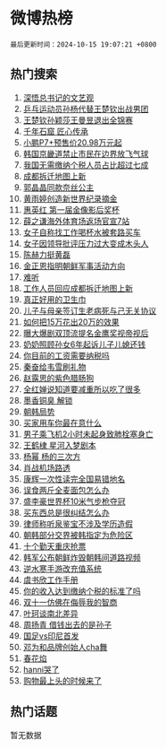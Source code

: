 # 微博热榜

`最后更新时间：2024-10-15 19:07:21 +0800`

## 热门搜索

1. [深悟总书记的文艺观](https://m.weibo.cn/search?containerid=100103type%3D1%26t%3D10%26q%3D%23%E6%B7%B1%E6%82%9F%E6%80%BB%E4%B9%A6%E8%AE%B0%E7%9A%84%E6%96%87%E8%89%BA%E8%A7%82%23&stream_entry_id=51&isnewpage=1&extparam=seat%3D1%26q%3D%2523%25E6%25B7%25B1%25E6%2582%259F%25E6%2580%25BB%25E4%25B9%25A6%25E8%25AE%25B0%25E7%259A%2584%25E6%2596%2587%25E8%2589%25BA%25E8%25A7%2582%2523%26dgr%3D0%26cate%3D10103%26c_type%3D51%26filter_type%3Drealtimehot%26stream_entry_id%3D51%26pos%3D0%26display_time%3D1728990439%26pre_seqid%3D17289904399340382216183)
1. [乒乓运动员孙杨代替王楚钦出战男团](https://m.weibo.cn/search?containerid=100103type%3D1%26t%3D10%26q%3D%23%E4%B9%92%E4%B9%93%E8%BF%90%E5%8A%A8%E5%91%98%E5%AD%99%E6%9D%A8%E4%BB%A3%E6%9B%BF%E7%8E%8B%E6%A5%9A%E9%92%A6%E5%87%BA%E6%88%98%E7%94%B7%E5%9B%A2%23&stream_entry_id=31&isnewpage=1&extparam=seat%3D1%26lcate%3D5001%26filter_type%3Drealtimehot%26pos%3D0%26q%3D%2523%25E4%25B9%2592%25E4%25B9%2593%25E8%25BF%2590%25E5%258A%25A8%25E5%2591%2598%25E5%25AD%2599%25E6%259D%25A8%25E4%25BB%25A3%25E6%259B%25BF%25E7%258E%258B%25E6%25A5%259A%25E9%2592%25A6%25E5%2587%25BA%25E6%2588%2598%25E7%2594%25B7%25E5%259B%25A2%2523%26dgr%3D0%26cate%3D5001%26realpos%3D1%26band_rank%3D1%26c_type%3D31%26stream_entry_id%3D31%26flag%3D0%26display_time%3D1728990439%26pre_seqid%3D17289904399340382216183)
1. [王楚钦孙颖莎王曼昱退出全锦赛](https://m.weibo.cn/search?containerid=100103type%3D1%26t%3D10%26q%3D%23%E7%8E%8B%E6%A5%9A%E9%92%A6%E5%AD%99%E9%A2%96%E8%8E%8E%E7%8E%8B%E6%9B%BC%E6%98%B1%E9%80%80%E5%87%BA%E5%85%A8%E9%94%A6%E8%B5%9B%23&stream_entry_id=31&isnewpage=1&extparam=seat%3D1%26lcate%3D5001%26filter_type%3Drealtimehot%26pos%3D1%26q%3D%2523%25E7%258E%258B%25E6%25A5%259A%25E9%2592%25A6%25E5%25AD%2599%25E9%25A2%2596%25E8%258E%258E%25E7%258E%258B%25E6%259B%25BC%25E6%2598%25B1%25E9%2580%2580%25E5%2587%25BA%25E5%2585%25A8%25E9%2594%25A6%25E8%25B5%259B%2523%26dgr%3D0%26cate%3D5001%26realpos%3D2%26band_rank%3D2%26c_type%3D31%26stream_entry_id%3D31%26flag%3D0%26display_time%3D1728990439%26pre_seqid%3D17289904399340382216183)
1. [千年石窟 匠心传承](https://m.weibo.cn/search?containerid=100103type%3D1%26t%3D10%26q%3D%23%E5%8D%83%E5%B9%B4%E7%9F%B3%E7%AA%9F+%E5%8C%A0%E5%BF%83%E4%BC%A0%E6%89%BF%23&stream_entry_id=31&isnewpage=1&extparam=seat%3D1%26lcate%3D5001%26filter_type%3Drealtimehot%26pos%3D2%26q%3D%2523%25E5%258D%2583%25E5%25B9%25B4%25E7%259F%25B3%25E7%25AA%259F%2520%25E5%258C%25A0%25E5%25BF%2583%25E4%25BC%25A0%25E6%2589%25BF%2523%26dgr%3D0%26cate%3D5001%26realpos%3D3%26band_rank%3D3%26c_type%3D31%26stream_entry_id%3D31%26flag%3D0%26display_time%3D1728990439%26pre_seqid%3D17289904399340382216183)
1. [小鹏P7+预售价20.98万元起](https://m.weibo.cn/search?containerid=100103type%3D1%26t%3D10%26q%3D%23%E5%B0%8F%E9%B9%8FP7%2B%E9%A2%84%E5%94%AE%E4%BB%B720.98%E4%B8%87%E5%85%83%E8%B5%B7%23&stream_entry_id=31&isnewpage=1&extparam=seat%3D1%26topic_ad%3D1%26lcate%3D5001%26filter_type%3Drealtimehot%26c_type%3D31%26q%3D%2523%25E5%25B0%258F%25E9%25B9%258FP7%252B%25E9%25A2%2584%25E5%2594%25AE%25E4%25BB%25B720.98%25E4%25B8%2587%25E5%2585%2583%25E8%25B5%25B7%2523%26dgr%3D0%26cate%3D5001%26adid%3D259110%26is_ad_pos%3D1%26pos%3D3%26stream_entry_id%3D31%26band_rank%3D4%26display_time%3D1728990439%26pre_seqid%3D17289904399340382216183)
1. [韩国京畿道禁止市民在边界放飞气球](https://m.weibo.cn/search?containerid=100103type%3D1%26t%3D10%26q%3D%23%E9%9F%A9%E5%9B%BD%E4%BA%AC%E7%95%BF%E9%81%93%E7%A6%81%E6%AD%A2%E5%B8%82%E6%B0%91%E5%9C%A8%E8%BE%B9%E7%95%8C%E6%94%BE%E9%A3%9E%E6%B0%94%E7%90%83%23&stream_entry_id=31&isnewpage=1&extparam=seat%3D1%26lcate%3D5001%26filter_type%3Drealtimehot%26pos%3D4%26q%3D%2523%25E9%259F%25A9%25E5%259B%25BD%25E4%25BA%25AC%25E7%2595%25BF%25E9%2581%2593%25E7%25A6%2581%25E6%25AD%25A2%25E5%25B8%2582%25E6%25B0%2591%25E5%259C%25A8%25E8%25BE%25B9%25E7%2595%258C%25E6%2594%25BE%25E9%25A3%259E%25E6%25B0%2594%25E7%2590%2583%2523%26dgr%3D0%26cate%3D5001%26realpos%3D4%26band_rank%3D4%26c_type%3D31%26stream_entry_id%3D31%26flag%3D1%26display_time%3D1728990439%26pre_seqid%3D17289904399340382216183)
1. [我国无需缴纳个税人员占比超过七成](https://m.weibo.cn/search?containerid=100103type%3D1%26t%3D10%26q%3D%23%E6%88%91%E5%9B%BD%E6%97%A0%E9%9C%80%E7%BC%B4%E7%BA%B3%E4%B8%AA%E7%A8%8E%E4%BA%BA%E5%91%98%E5%8D%A0%E6%AF%94%E8%B6%85%E8%BF%87%E4%B8%83%E6%88%90%23&stream_entry_id=31&isnewpage=1&extparam=seat%3D1%26lcate%3D5001%26filter_type%3Drealtimehot%26pos%3D5%26q%3D%2523%25E6%2588%2591%25E5%259B%25BD%25E6%2597%25A0%25E9%259C%2580%25E7%25BC%25B4%25E7%25BA%25B3%25E4%25B8%25AA%25E7%25A8%258E%25E4%25BA%25BA%25E5%2591%2598%25E5%258D%25A0%25E6%25AF%2594%25E8%25B6%2585%25E8%25BF%2587%25E4%25B8%2583%25E6%2588%2590%2523%26dgr%3D0%26cate%3D5001%26realpos%3D5%26band_rank%3D5%26c_type%3D31%26stream_entry_id%3D31%26flag%3D0%26display_time%3D1728990439%26pre_seqid%3D17289904399340382216183)
1. [成都拆迁地图上新](https://m.weibo.cn/search?containerid=100103type%3D1%26t%3D10%26q%3D%23%E6%88%90%E9%83%BD%E6%8B%86%E8%BF%81%E5%9C%B0%E5%9B%BE%E4%B8%8A%E6%96%B0%23&stream_entry_id=31&isnewpage=1&extparam=seat%3D1%26lcate%3D5001%26filter_type%3Drealtimehot%26pos%3D6%26q%3D%2523%25E6%2588%2590%25E9%2583%25BD%25E6%258B%2586%25E8%25BF%2581%25E5%259C%25B0%25E5%259B%25BE%25E4%25B8%258A%25E6%2596%25B0%2523%26dgr%3D0%26cate%3D5001%26realpos%3D6%26band_rank%3D6%26c_type%3D31%26stream_entry_id%3D31%26flag%3D0%26display_time%3D1728990439%26pre_seqid%3D17289904399340382216183)
1. [郭晶晶同款奈丝公主](https://m.weibo.cn/search?containerid=100103type%3D1%26t%3D10%26q%3D%23%E9%83%AD%E6%99%B6%E6%99%B6%E5%90%8C%E6%AC%BE%E5%A5%88%E4%B8%9D%E5%85%AC%E4%B8%BB%23&stream_entry_id=31&isnewpage=1&extparam=seat%3D1%26topic_ad%3D1%26lcate%3D5001%26filter_type%3Drealtimehot%26c_type%3D31%26q%3D%2523%25E9%2583%25AD%25E6%2599%25B6%25E6%2599%25B6%25E5%2590%258C%25E6%25AC%25BE%25E5%25A5%2588%25E4%25B8%259D%25E5%2585%25AC%25E4%25B8%25BB%2523%26dgr%3D0%26cate%3D5001%26adid%3D258981%26is_ad_pos%3D1%26pos%3D7%26stream_entry_id%3D31%26band_rank%3D7%26display_time%3D1728990439%26pre_seqid%3D17289904399340382216183)
1. [黄雨婷创造新世界纪录摘金](https://m.weibo.cn/search?containerid=100103type%3D1%26t%3D10%26q%3D%23%E9%BB%84%E9%9B%A8%E5%A9%B7%E5%88%9B%E9%80%A0%E6%96%B0%E4%B8%96%E7%95%8C%E7%BA%AA%E5%BD%95%E6%91%98%E9%87%91%23&stream_entry_id=31&isnewpage=1&extparam=seat%3D1%26lcate%3D5001%26filter_type%3Drealtimehot%26pos%3D8%26q%3D%2523%25E9%25BB%2584%25E9%259B%25A8%25E5%25A9%25B7%25E5%2588%259B%25E9%2580%25A0%25E6%2596%25B0%25E4%25B8%2596%25E7%2595%258C%25E7%25BA%25AA%25E5%25BD%2595%25E6%2591%2598%25E9%2587%2591%2523%26dgr%3D0%26cate%3D5001%26realpos%3D7%26band_rank%3D7%26c_type%3D31%26stream_entry_id%3D31%26flag%3D0%26display_time%3D1728990439%26pre_seqid%3D17289904399340382216183)
1. [惠英红 第一届金像影后奖杯](https://m.weibo.cn/search?containerid=100103type%3D1%26t%3D10%26q%3D%E6%83%A0%E8%8B%B1%E7%BA%A2+%E7%AC%AC%E4%B8%80%E5%B1%8A%E9%87%91%E5%83%8F%E5%BD%B1%E5%90%8E%E5%A5%96%E6%9D%AF&stream_entry_id=31&isnewpage=1&extparam=seat%3D1%26lcate%3D5001%26filter_type%3Drealtimehot%26pos%3D9%26q%3D%25E6%2583%25A0%25E8%258B%25B1%25E7%25BA%25A2%2520%25E7%25AC%25AC%25E4%25B8%2580%25E5%25B1%258A%25E9%2587%2591%25E5%2583%258F%25E5%25BD%25B1%25E5%2590%258E%25E5%25A5%2596%25E6%259D%25AF%26dgr%3D0%26cate%3D5001%26realpos%3D8%26band_rank%3D8%26c_type%3D31%26stream_entry_id%3D31%26flag%3D1%26display_time%3D1728990439%26pre_seqid%3D17289904399340382216183)
1. [薛之谦海外体育场返场官宣7站](https://m.weibo.cn/search?containerid=100103type%3D1%26t%3D10%26q%3D%23%E8%96%9B%E4%B9%8B%E8%B0%A6%E6%B5%B7%E5%A4%96%E4%BD%93%E8%82%B2%E5%9C%BA%E8%BF%94%E5%9C%BA%E5%AE%98%E5%AE%A37%E7%AB%99%23&stream_entry_id=31&isnewpage=1&extparam=seat%3D1%26lcate%3D5001%26filter_type%3Drealtimehot%26pos%3D10%26q%3D%2523%25E8%2596%259B%25E4%25B9%258B%25E8%25B0%25A6%25E6%25B5%25B7%25E5%25A4%2596%25E4%25BD%2593%25E8%2582%25B2%25E5%259C%25BA%25E8%25BF%2594%25E5%259C%25BA%25E5%25AE%2598%25E5%25AE%25A37%25E7%25AB%2599%2523%26dgr%3D0%26cate%3D5001%26realpos%3D9%26band_rank%3D9%26c_type%3D31%26stream_entry_id%3D31%26flag%3D0%26display_time%3D1728990439%26pre_seqid%3D17289904399340382216183)
1. [女子自称找工作喝杯水被套路买车](https://m.weibo.cn/search?containerid=100103type%3D1%26t%3D10%26q%3D%23%E5%A5%B3%E5%AD%90%E8%87%AA%E7%A7%B0%E6%89%BE%E5%B7%A5%E4%BD%9C%E5%96%9D%E6%9D%AF%E6%B0%B4%E8%A2%AB%E5%A5%97%E8%B7%AF%E4%B9%B0%E8%BD%A6%23&stream_entry_id=31&isnewpage=1&extparam=seat%3D1%26lcate%3D5001%26filter_type%3Drealtimehot%26pos%3D11%26q%3D%2523%25E5%25A5%25B3%25E5%25AD%2590%25E8%2587%25AA%25E7%25A7%25B0%25E6%2589%25BE%25E5%25B7%25A5%25E4%25BD%259C%25E5%2596%259D%25E6%259D%25AF%25E6%25B0%25B4%25E8%25A2%25AB%25E5%25A5%2597%25E8%25B7%25AF%25E4%25B9%25B0%25E8%25BD%25A6%2523%26dgr%3D0%26cate%3D5001%26realpos%3D10%26band_rank%3D10%26c_type%3D31%26stream_entry_id%3D31%26flag%3D1%26display_time%3D1728990439%26pre_seqid%3D17289904399340382216183)
1. [女子因领导批评压力过大变成木头人](https://m.weibo.cn/search?containerid=100103type%3D1%26t%3D10%26q%3D%23%E5%A5%B3%E5%AD%90%E5%9B%A0%E9%A2%86%E5%AF%BC%E6%89%B9%E8%AF%84%E5%8E%8B%E5%8A%9B%E8%BF%87%E5%A4%A7%E5%8F%98%E6%88%90%E6%9C%A8%E5%A4%B4%E4%BA%BA%23&stream_entry_id=31&isnewpage=1&extparam=seat%3D1%26lcate%3D5001%26filter_type%3Drealtimehot%26pos%3D12%26q%3D%2523%25E5%25A5%25B3%25E5%25AD%2590%25E5%259B%25A0%25E9%25A2%2586%25E5%25AF%25BC%25E6%2589%25B9%25E8%25AF%2584%25E5%258E%258B%25E5%258A%259B%25E8%25BF%2587%25E5%25A4%25A7%25E5%258F%2598%25E6%2588%2590%25E6%259C%25A8%25E5%25A4%25B4%25E4%25BA%25BA%2523%26dgr%3D0%26cate%3D5001%26realpos%3D11%26band_rank%3D11%26c_type%3D31%26stream_entry_id%3D31%26flag%3D1%26display_time%3D1728990439%26pre_seqid%3D17289904399340382216183)
1. [陈赫力挺黄磊](https://m.weibo.cn/search?containerid=100103type%3D1%26t%3D10%26q%3D%23%E9%99%88%E8%B5%AB%E5%8A%9B%E6%8C%BA%E9%BB%84%E7%A3%8A%23&stream_entry_id=31&isnewpage=1&extparam=seat%3D1%26lcate%3D5001%26filter_type%3Drealtimehot%26pos%3D13%26q%3D%2523%25E9%2599%2588%25E8%25B5%25AB%25E5%258A%259B%25E6%258C%25BA%25E9%25BB%2584%25E7%25A3%258A%2523%26dgr%3D0%26cate%3D5001%26realpos%3D12%26band_rank%3D12%26c_type%3D31%26stream_entry_id%3D31%26flag%3D2%26display_time%3D1728990439%26pre_seqid%3D17289904399340382216183)
1. [金正恩指明朝鲜军事活动方向](https://m.weibo.cn/search?containerid=100103type%3D1%26t%3D10%26q%3D%23%E9%87%91%E6%AD%A3%E6%81%A9%E6%8C%87%E6%98%8E%E6%9C%9D%E9%B2%9C%E5%86%9B%E4%BA%8B%E6%B4%BB%E5%8A%A8%E6%96%B9%E5%90%91%23&stream_entry_id=31&isnewpage=1&extparam=seat%3D1%26lcate%3D5001%26filter_type%3Drealtimehot%26pos%3D14%26q%3D%2523%25E9%2587%2591%25E6%25AD%25A3%25E6%2581%25A9%25E6%258C%2587%25E6%2598%258E%25E6%259C%259D%25E9%25B2%259C%25E5%2586%259B%25E4%25BA%258B%25E6%25B4%25BB%25E5%258A%25A8%25E6%2596%25B9%25E5%2590%2591%2523%26dgr%3D0%26cate%3D5001%26realpos%3D13%26band_rank%3D13%26c_type%3D31%26stream_entry_id%3D31%26flag%3D0%26display_time%3D1728990439%26pre_seqid%3D17289904399340382216183)
1. [难听](https://m.weibo.cn/search?containerid=100103type%3D1%26t%3D10%26q%3D%E9%9A%BE%E5%90%AC&stream_entry_id=31&isnewpage=1&extparam=seat%3D1%26lcate%3D5001%26filter_type%3Drealtimehot%26pos%3D15%26q%3D%25E9%259A%25BE%25E5%2590%25AC%26dgr%3D0%26cate%3D5001%26realpos%3D14%26band_rank%3D14%26c_type%3D31%26stream_entry_id%3D31%26flag%3D1%26display_time%3D1728990439%26pre_seqid%3D17289904399340382216183)
1. [工作人员回应成都拆迁地图上新](https://m.weibo.cn/search?containerid=100103type%3D1%26t%3D10%26q%3D%23%E5%B7%A5%E4%BD%9C%E4%BA%BA%E5%91%98%E5%9B%9E%E5%BA%94%E6%88%90%E9%83%BD%E6%8B%86%E8%BF%81%E5%9C%B0%E5%9B%BE%E4%B8%8A%E6%96%B0%23&stream_entry_id=31&isnewpage=1&extparam=seat%3D1%26lcate%3D5001%26filter_type%3Drealtimehot%26pos%3D16%26q%3D%2523%25E5%25B7%25A5%25E4%25BD%259C%25E4%25BA%25BA%25E5%2591%2598%25E5%259B%259E%25E5%25BA%2594%25E6%2588%2590%25E9%2583%25BD%25E6%258B%2586%25E8%25BF%2581%25E5%259C%25B0%25E5%259B%25BE%25E4%25B8%258A%25E6%2596%25B0%2523%26dgr%3D0%26cate%3D5001%26realpos%3D15%26band_rank%3D15%26c_type%3D31%26stream_entry_id%3D31%26flag%3D1%26display_time%3D1728990439%26pre_seqid%3D17289904399340382216183)
1. [真正好用的卫生巾](https://m.weibo.cn/search?containerid=100103type%3D1%26t%3D10%26q%3D%23%E7%9C%9F%E6%AD%A3%E5%A5%BD%E7%94%A8%E7%9A%84%E5%8D%AB%E7%94%9F%E5%B7%BE%23&stream_entry_id=31&isnewpage=1&extparam=seat%3D1%26lcate%3D5001%26filter_type%3Drealtimehot%26pos%3D17%26c_type%3D31%26q%3D%2523%25E7%259C%259F%25E6%25AD%25A3%25E5%25A5%25BD%25E7%2594%25A8%25E7%259A%2584%25E5%258D%25AB%25E7%2594%259F%25E5%25B7%25BE%2523%26dgr%3D0%26cate%3D5001%26adid%3D259027%26realpos%3D16%26band_rank%3D16%26stream_entry_id%3D31%26flag%3D0%26display_time%3D1728990439%26pre_seqid%3D17289904399340382216183)
1. [儿子与母亲签订生老病死与己无关协议](https://m.weibo.cn/search?containerid=100103type%3D1%26t%3D10%26q%3D%23%E5%84%BF%E5%AD%90%E4%B8%8E%E6%AF%8D%E4%BA%B2%E7%AD%BE%E8%AE%A2%E7%94%9F%E8%80%81%E7%97%85%E6%AD%BB%E4%B8%8E%E5%B7%B1%E6%97%A0%E5%85%B3%E5%8D%8F%E8%AE%AE%23&stream_entry_id=31&isnewpage=1&extparam=seat%3D1%26lcate%3D5001%26filter_type%3Drealtimehot%26pos%3D18%26q%3D%2523%25E5%2584%25BF%25E5%25AD%2590%25E4%25B8%258E%25E6%25AF%258D%25E4%25BA%25B2%25E7%25AD%25BE%25E8%25AE%25A2%25E7%2594%259F%25E8%2580%2581%25E7%2597%2585%25E6%25AD%25BB%25E4%25B8%258E%25E5%25B7%25B1%25E6%2597%25A0%25E5%2585%25B3%25E5%258D%258F%25E8%25AE%25AE%2523%26dgr%3D0%26cate%3D5001%26realpos%3D17%26band_rank%3D17%26c_type%3D31%26stream_entry_id%3D31%26flag%3D2%26display_time%3D1728990439%26pre_seqid%3D17289904399340382216183)
1. [如何把15万花出20万的效果](https://m.weibo.cn/search?containerid=100103type%3D1%26t%3D10%26q%3D%23%E5%A6%82%E4%BD%95%E6%8A%8A15%E4%B8%87%E8%8A%B1%E5%87%BA20%E4%B8%87%E7%9A%84%E6%95%88%E6%9E%9C%23&stream_entry_id=31&isnewpage=1&extparam=seat%3D1%26lcate%3D5001%26filter_type%3Drealtimehot%26pos%3D19%26c_type%3D31%26q%3D%2523%25E5%25A6%2582%25E4%25BD%2595%25E6%258A%258A15%25E4%25B8%2587%25E8%258A%25B1%25E5%2587%25BA20%25E4%25B8%2587%25E7%259A%2584%25E6%2595%2588%25E6%259E%259C%2523%26dgr%3D0%26cate%3D5001%26adid%3D259195%26realpos%3D18%26band_rank%3D18%26stream_entry_id%3D31%26flag%3D0%26display_time%3D1728990439%26pre_seqid%3D17289904399340382216183)
1. [曝大爆剧双顶流提名金鹰奖视帝视后](https://m.weibo.cn/search?containerid=100103type%3D1%26t%3D10%26q%3D%E6%9B%9D%E5%A4%A7%E7%88%86%E5%89%A7%E5%8F%8C%E9%A1%B6%E6%B5%81%E6%8F%90%E5%90%8D%E9%87%91%E9%B9%B0%E5%A5%96%E8%A7%86%E5%B8%9D%E8%A7%86%E5%90%8E&stream_entry_id=31&isnewpage=1&extparam=seat%3D1%26lcate%3D5001%26filter_type%3Drealtimehot%26pos%3D20%26q%3D%25E6%259B%259D%25E5%25A4%25A7%25E7%2588%2586%25E5%2589%25A7%25E5%258F%258C%25E9%25A1%25B6%25E6%25B5%2581%25E6%258F%2590%25E5%2590%258D%25E9%2587%2591%25E9%25B9%25B0%25E5%25A5%2596%25E8%25A7%2586%25E5%25B8%259D%25E8%25A7%2586%25E5%2590%258E%26dgr%3D0%26cate%3D5001%26realpos%3D19%26band_rank%3D19%26c_type%3D31%26stream_entry_id%3D31%26flag%3D1%26display_time%3D1728990439%26pre_seqid%3D17289904399340382216183)
1. [奶奶照顾孙女6年起诉儿子儿媳还钱](https://m.weibo.cn/search?containerid=100103type%3D1%26t%3D10%26q%3D%23%E5%A5%B6%E5%A5%B6%E7%85%A7%E9%A1%BE%E5%AD%99%E5%A5%B36%E5%B9%B4%E8%B5%B7%E8%AF%89%E5%84%BF%E5%AD%90%E5%84%BF%E5%AA%B3%E8%BF%98%E9%92%B1%23&stream_entry_id=31&isnewpage=1&extparam=seat%3D1%26lcate%3D5001%26filter_type%3Drealtimehot%26pos%3D21%26q%3D%2523%25E5%25A5%25B6%25E5%25A5%25B6%25E7%2585%25A7%25E9%25A1%25BE%25E5%25AD%2599%25E5%25A5%25B36%25E5%25B9%25B4%25E8%25B5%25B7%25E8%25AF%2589%25E5%2584%25BF%25E5%25AD%2590%25E5%2584%25BF%25E5%25AA%25B3%25E8%25BF%2598%25E9%2592%25B1%2523%26dgr%3D0%26cate%3D5001%26realpos%3D20%26band_rank%3D20%26c_type%3D31%26stream_entry_id%3D31%26flag%3D1%26display_time%3D1728990439%26pre_seqid%3D17289904399340382216183)
1. [你目前的工资需要纳税吗](https://m.weibo.cn/search?containerid=100103type%3D1%26t%3D10%26q%3D%23%E4%BD%A0%E7%9B%AE%E5%89%8D%E7%9A%84%E5%B7%A5%E8%B5%84%E9%9C%80%E8%A6%81%E7%BA%B3%E7%A8%8E%E5%90%97%23&stream_entry_id=31&isnewpage=1&extparam=seat%3D1%26lcate%3D5001%26filter_type%3Drealtimehot%26pos%3D22%26q%3D%2523%25E4%25BD%25A0%25E7%259B%25AE%25E5%2589%258D%25E7%259A%2584%25E5%25B7%25A5%25E8%25B5%2584%25E9%259C%2580%25E8%25A6%2581%25E7%25BA%25B3%25E7%25A8%258E%25E5%2590%2597%2523%26dgr%3D0%26cate%3D5001%26realpos%3D21%26band_rank%3D21%26c_type%3D31%26stream_entry_id%3D31%26flag%3D0%26display_time%3D1728990439%26pre_seqid%3D17289904399340382216183)
1. [秦奋给韦雪刷礼物](https://m.weibo.cn/search?containerid=100103type%3D1%26t%3D10%26q%3D%23%E7%A7%A6%E5%A5%8B%E7%BB%99%E9%9F%A6%E9%9B%AA%E5%88%B7%E7%A4%BC%E7%89%A9%23&stream_entry_id=31&isnewpage=1&extparam=seat%3D1%26lcate%3D5001%26filter_type%3Drealtimehot%26pos%3D23%26q%3D%2523%25E7%25A7%25A6%25E5%25A5%258B%25E7%25BB%2599%25E9%259F%25A6%25E9%259B%25AA%25E5%2588%25B7%25E7%25A4%25BC%25E7%2589%25A9%2523%26dgr%3D0%26cate%3D5001%26realpos%3D22%26band_rank%3D22%26c_type%3D31%26stream_entry_id%3D31%26flag%3D2%26display_time%3D1728990439%26pre_seqid%3D17289904399340382216183)
1. [赵露思的紫色腊肠狗](https://m.weibo.cn/search?containerid=100103type%3D1%26t%3D10%26q%3D%23%E8%B5%B5%E9%9C%B2%E6%80%9D%E7%9A%84%E7%B4%AB%E8%89%B2%E8%85%8A%E8%82%A0%E7%8B%97%23&stream_entry_id=31&isnewpage=1&extparam=seat%3D1%26lcate%3D5001%26filter_type%3Drealtimehot%26pos%3D24%26q%3D%2523%25E8%25B5%25B5%25E9%259C%25B2%25E6%2580%259D%25E7%259A%2584%25E7%25B4%25AB%25E8%2589%25B2%25E8%2585%258A%25E8%2582%25A0%25E7%258B%2597%2523%26dgr%3D0%26cate%3D5001%26realpos%3D23%26band_rank%3D23%26c_type%3D31%26stream_entry_id%3D31%26flag%3D1%26display_time%3D1728990439%26pre_seqid%3D17289904399340382216183)
1. [全红婵说知道要减重所以吃了很多](https://m.weibo.cn/search?containerid=100103type%3D1%26t%3D10%26q%3D%23%E5%85%A8%E7%BA%A2%E5%A9%B5%E8%AF%B4%E7%9F%A5%E9%81%93%E8%A6%81%E5%87%8F%E9%87%8D%E6%89%80%E4%BB%A5%E5%90%83%E4%BA%86%E5%BE%88%E5%A4%9A%23&stream_entry_id=31&isnewpage=1&extparam=seat%3D1%26lcate%3D5001%26filter_type%3Drealtimehot%26pos%3D25%26q%3D%2523%25E5%2585%25A8%25E7%25BA%25A2%25E5%25A9%25B5%25E8%25AF%25B4%25E7%259F%25A5%25E9%2581%2593%25E8%25A6%2581%25E5%2587%258F%25E9%2587%258D%25E6%2589%2580%25E4%25BB%25A5%25E5%2590%2583%25E4%25BA%2586%25E5%25BE%2588%25E5%25A4%259A%2523%26dgr%3D0%26cate%3D5001%26realpos%3D24%26band_rank%3D24%26c_type%3D31%26stream_entry_id%3D31%26flag%3D2%26display_time%3D1728990439%26pre_seqid%3D17289904399340382216183)
1. [墨香铜臭 解锁](https://m.weibo.cn/search?containerid=100103type%3D1%26t%3D10%26q%3D%E5%A2%A8%E9%A6%99%E9%93%9C%E8%87%AD+%E8%A7%A3%E9%94%81&stream_entry_id=31&isnewpage=1&extparam=seat%3D1%26lcate%3D5001%26filter_type%3Drealtimehot%26pos%3D26%26q%3D%25E5%25A2%25A8%25E9%25A6%2599%25E9%2593%259C%25E8%2587%25AD%2520%25E8%25A7%25A3%25E9%2594%2581%26dgr%3D0%26cate%3D5001%26realpos%3D25%26band_rank%3D25%26c_type%3D31%26stream_entry_id%3D31%26flag%3D0%26display_time%3D1728990439%26pre_seqid%3D17289904399340382216183)
1. [朝韩局势](https://m.weibo.cn/search?containerid=100103type%3D1%26t%3D10%26q%3D%23%E6%9C%9D%E9%9F%A9%E5%B1%80%E5%8A%BF%23&stream_entry_id=31&isnewpage=1&extparam=seat%3D1%26lcate%3D5001%26filter_type%3Drealtimehot%26pos%3D27%26q%3D%2523%25E6%259C%259D%25E9%259F%25A9%25E5%25B1%2580%25E5%258A%25BF%2523%26dgr%3D0%26cate%3D5001%26realpos%3D26%26band_rank%3D26%26c_type%3D31%26stream_entry_id%3D31%26flag%3D0%26display_time%3D1728990439%26pre_seqid%3D17289904399340382216183)
1. [买家用车你最在意什么](https://m.weibo.cn/search?containerid=100103type%3D1%26t%3D10%26q%3D%23%E4%B9%B0%E5%AE%B6%E7%94%A8%E8%BD%A6%E4%BD%A0%E6%9C%80%E5%9C%A8%E6%84%8F%E4%BB%80%E4%B9%88%23&stream_entry_id=31&isnewpage=1&extparam=seat%3D1%26lcate%3D5001%26filter_type%3Drealtimehot%26pos%3D28%26c_type%3D31%26q%3D%2523%25E4%25B9%25B0%25E5%25AE%25B6%25E7%2594%25A8%25E8%25BD%25A6%25E4%25BD%25A0%25E6%259C%2580%25E5%259C%25A8%25E6%2584%258F%25E4%25BB%2580%25E4%25B9%2588%2523%26dgr%3D0%26cate%3D5001%26adid%3D259057%26realpos%3D27%26band_rank%3D27%26stream_entry_id%3D31%26flag%3D0%26display_time%3D1728990439%26pre_seqid%3D17289904399340382216183)
1. [男子乘飞机2小时未起身致肺栓塞身亡](https://m.weibo.cn/search?containerid=100103type%3D1%26t%3D10%26q%3D%23%E7%94%B7%E5%AD%90%E4%B9%98%E9%A3%9E%E6%9C%BA2%E5%B0%8F%E6%97%B6%E6%9C%AA%E8%B5%B7%E8%BA%AB%E8%87%B4%E8%82%BA%E6%A0%93%E5%A1%9E%E8%BA%AB%E4%BA%A1%23&stream_entry_id=31&isnewpage=1&extparam=seat%3D1%26lcate%3D5001%26filter_type%3Drealtimehot%26pos%3D29%26q%3D%2523%25E7%2594%25B7%25E5%25AD%2590%25E4%25B9%2598%25E9%25A3%259E%25E6%259C%25BA2%25E5%25B0%258F%25E6%2597%25B6%25E6%259C%25AA%25E8%25B5%25B7%25E8%25BA%25AB%25E8%2587%25B4%25E8%2582%25BA%25E6%25A0%2593%25E5%25A1%259E%25E8%25BA%25AB%25E4%25BA%25A1%2523%26dgr%3D0%26cate%3D5001%26realpos%3D28%26band_rank%3D28%26c_type%3D31%26stream_entry_id%3D31%26flag%3D0%26display_time%3D1728990439%26pre_seqid%3D17289904399340382216183)
1. [王鹤棣 星河入梦剧本](https://m.weibo.cn/search?containerid=100103type%3D1%26t%3D10%26q%3D%E7%8E%8B%E9%B9%A4%E6%A3%A3+%E6%98%9F%E6%B2%B3%E5%85%A5%E6%A2%A6%E5%89%A7%E6%9C%AC&stream_entry_id=31&isnewpage=1&extparam=seat%3D1%26lcate%3D5001%26filter_type%3Drealtimehot%26pos%3D30%26q%3D%25E7%258E%258B%25E9%25B9%25A4%25E6%25A3%25A3%2520%25E6%2598%259F%25E6%25B2%25B3%25E5%2585%25A5%25E6%25A2%25A6%25E5%2589%25A7%25E6%259C%25AC%26dgr%3D0%26cate%3D5001%26realpos%3D29%26band_rank%3D29%26c_type%3D31%26stream_entry_id%3D31%26flag%3D1%26display_time%3D1728990439%26pre_seqid%3D17289904399340382216183)
1. [杨幂 杨的三次方](https://m.weibo.cn/search?containerid=100103type%3D1%26t%3D10%26q%3D%E6%9D%A8%E5%B9%82+%E6%9D%A8%E7%9A%84%E4%B8%89%E6%AC%A1%E6%96%B9&stream_entry_id=31&isnewpage=1&extparam=seat%3D1%26lcate%3D5001%26filter_type%3Drealtimehot%26pos%3D31%26q%3D%25E6%259D%25A8%25E5%25B9%2582%2520%25E6%259D%25A8%25E7%259A%2584%25E4%25B8%2589%25E6%25AC%25A1%25E6%2596%25B9%26dgr%3D0%26cate%3D5001%26realpos%3D30%26band_rank%3D30%26c_type%3D31%26stream_entry_id%3D31%26flag%3D1%26display_time%3D1728990439%26pre_seqid%3D17289904399340382216183)
1. [肖战机场路透](https://m.weibo.cn/search?containerid=100103type%3D1%26t%3D10%26q%3D%E8%82%96%E6%88%98%E6%9C%BA%E5%9C%BA%E8%B7%AF%E9%80%8F&stream_entry_id=31&isnewpage=1&extparam=seat%3D1%26lcate%3D5001%26filter_type%3Drealtimehot%26pos%3D32%26q%3D%25E8%2582%2596%25E6%2588%2598%25E6%259C%25BA%25E5%259C%25BA%25E8%25B7%25AF%25E9%2580%258F%26dgr%3D0%26cate%3D5001%26realpos%3D31%26band_rank%3D31%26c_type%3D31%26stream_entry_id%3D31%26flag%3D1%26display_time%3D1728990439%26pre_seqid%3D17289904399340382216183)
1. [康辉一次性读完全国易错地名](https://m.weibo.cn/search?containerid=100103type%3D1%26t%3D10%26q%3D%23%E5%BA%B7%E8%BE%89%E4%B8%80%E6%AC%A1%E6%80%A7%E8%AF%BB%E5%AE%8C%E5%85%A8%E5%9B%BD%E6%98%93%E9%94%99%E5%9C%B0%E5%90%8D%23&stream_entry_id=31&isnewpage=1&extparam=seat%3D1%26lcate%3D5001%26filter_type%3Drealtimehot%26pos%3D33%26q%3D%2523%25E5%25BA%25B7%25E8%25BE%2589%25E4%25B8%2580%25E6%25AC%25A1%25E6%2580%25A7%25E8%25AF%25BB%25E5%25AE%258C%25E5%2585%25A8%25E5%259B%25BD%25E6%2598%2593%25E9%2594%2599%25E5%259C%25B0%25E5%2590%258D%2523%26dgr%3D0%26cate%3D5001%26realpos%3D32%26band_rank%3D32%26c_type%3D31%26stream_entry_id%3D31%26flag%3D1%26display_time%3D1728990439%26pre_seqid%3D17289904399340382216183)
1. [误食两斤全麦面包怎么办](https://m.weibo.cn/search?containerid=100103type%3D1%26t%3D10%26q%3D%E8%AF%AF%E9%A3%9F%E4%B8%A4%E6%96%A4%E5%85%A8%E9%BA%A6%E9%9D%A2%E5%8C%85%E6%80%8E%E4%B9%88%E5%8A%9E&stream_entry_id=31&isnewpage=1&extparam=seat%3D1%26lcate%3D5001%26filter_type%3Drealtimehot%26pos%3D34%26q%3D%25E8%25AF%25AF%25E9%25A3%259F%25E4%25B8%25A4%25E6%2596%25A4%25E5%2585%25A8%25E9%25BA%25A6%25E9%259D%25A2%25E5%258C%2585%25E6%2580%258E%25E4%25B9%2588%25E5%258A%259E%26dgr%3D0%26cate%3D5001%26realpos%3D33%26band_rank%3D33%26c_type%3D31%26stream_entry_id%3D31%26flag%3D1%26display_time%3D1728990439%26pre_seqid%3D17289904399340382216183)
1. [盛李豪世界杯10米气步枪夺冠](https://m.weibo.cn/search?containerid=100103type%3D1%26t%3D10%26q%3D%23%E7%9B%9B%E6%9D%8E%E8%B1%AA%E4%B8%96%E7%95%8C%E6%9D%AF10%E7%B1%B3%E6%B0%94%E6%AD%A5%E6%9E%AA%E5%A4%BA%E5%86%A0%23&stream_entry_id=31&isnewpage=1&extparam=seat%3D1%26lcate%3D5001%26filter_type%3Drealtimehot%26pos%3D35%26q%3D%2523%25E7%259B%259B%25E6%259D%258E%25E8%25B1%25AA%25E4%25B8%2596%25E7%2595%258C%25E6%259D%25AF10%25E7%25B1%25B3%25E6%25B0%2594%25E6%25AD%25A5%25E6%259E%25AA%25E5%25A4%25BA%25E5%2586%25A0%2523%26dgr%3D0%26cate%3D5001%26realpos%3D34%26band_rank%3D34%26c_type%3D31%26stream_entry_id%3D31%26flag%3D0%26display_time%3D1728990439%26pre_seqid%3D17289904399340382216183)
1. [买东西总是很纠结怎么办](https://m.weibo.cn/search?containerid=100103type%3D1%26t%3D10%26q%3D%E4%B9%B0%E4%B8%9C%E8%A5%BF%E6%80%BB%E6%98%AF%E5%BE%88%E7%BA%A0%E7%BB%93%E6%80%8E%E4%B9%88%E5%8A%9E&stream_entry_id=31&isnewpage=1&extparam=seat%3D1%26lcate%3D5001%26filter_type%3Drealtimehot%26pos%3D36%26c_type%3D31%26q%3D%25E4%25B9%25B0%25E4%25B8%259C%25E8%25A5%25BF%25E6%2580%25BB%25E6%2598%25AF%25E5%25BE%2588%25E7%25BA%25A0%25E7%25BB%2593%25E6%2580%258E%25E4%25B9%2588%25E5%258A%259E%26dgr%3D0%26cate%3D5001%26adid%3D259204%26realpos%3D35%26band_rank%3D35%26stream_entry_id%3D31%26flag%3D0%26display_time%3D1728990439%26pre_seqid%3D17289904399340382216183)
1. [律师称听泉鉴宝不涉及学历造假](https://m.weibo.cn/search?containerid=100103type%3D1%26t%3D10%26q%3D%23%E5%BE%8B%E5%B8%88%E7%A7%B0%E5%90%AC%E6%B3%89%E9%89%B4%E5%AE%9D%E4%B8%8D%E6%B6%89%E5%8F%8A%E5%AD%A6%E5%8E%86%E9%80%A0%E5%81%87%23&stream_entry_id=31&isnewpage=1&extparam=seat%3D1%26lcate%3D5001%26filter_type%3Drealtimehot%26pos%3D37%26q%3D%2523%25E5%25BE%258B%25E5%25B8%2588%25E7%25A7%25B0%25E5%2590%25AC%25E6%25B3%2589%25E9%2589%25B4%25E5%25AE%259D%25E4%25B8%258D%25E6%25B6%2589%25E5%258F%258A%25E5%25AD%25A6%25E5%258E%2586%25E9%2580%25A0%25E5%2581%2587%2523%26dgr%3D0%26cate%3D5001%26realpos%3D36%26band_rank%3D36%26c_type%3D31%26stream_entry_id%3D31%26flag%3D1%26display_time%3D1728990439%26pre_seqid%3D17289904399340382216183)
1. [朝韩部分交界被韩指定为危险区](https://m.weibo.cn/search?containerid=100103type%3D1%26t%3D10%26q%3D%23%E6%9C%9D%E9%9F%A9%E9%83%A8%E5%88%86%E4%BA%A4%E7%95%8C%E8%A2%AB%E9%9F%A9%E6%8C%87%E5%AE%9A%E4%B8%BA%E5%8D%B1%E9%99%A9%E5%8C%BA%23&stream_entry_id=31&isnewpage=1&extparam=seat%3D1%26lcate%3D5001%26filter_type%3Drealtimehot%26pos%3D38%26q%3D%2523%25E6%259C%259D%25E9%259F%25A9%25E9%2583%25A8%25E5%2588%2586%25E4%25BA%25A4%25E7%2595%258C%25E8%25A2%25AB%25E9%259F%25A9%25E6%258C%2587%25E5%25AE%259A%25E4%25B8%25BA%25E5%258D%25B1%25E9%2599%25A9%25E5%258C%25BA%2523%26dgr%3D0%26cate%3D5001%26realpos%3D37%26band_rank%3D37%26c_type%3D31%26stream_entry_id%3D31%26flag%3D1%26display_time%3D1728990439%26pre_seqid%3D17289904399340382216183)
1. [十个勤天重庆抢票](https://m.weibo.cn/search?containerid=100103type%3D1%26t%3D10%26q%3D%E5%8D%81%E4%B8%AA%E5%8B%A4%E5%A4%A9%E9%87%8D%E5%BA%86%E6%8A%A2%E7%A5%A8&stream_entry_id=31&isnewpage=1&extparam=seat%3D1%26lcate%3D5001%26filter_type%3Drealtimehot%26pos%3D39%26q%3D%25E5%258D%2581%25E4%25B8%25AA%25E5%258B%25A4%25E5%25A4%25A9%25E9%2587%258D%25E5%25BA%2586%25E6%258A%25A2%25E7%25A5%25A8%26dgr%3D0%26cate%3D5001%26realpos%3D38%26band_rank%3D38%26c_type%3D31%26stream_entry_id%3D31%26flag%3D1%26display_time%3D1728990439%26pre_seqid%3D17289904399340382216183)
1. [韩军公布朝鲜炸毁朝韩间道路视频](https://m.weibo.cn/search?containerid=100103type%3D1%26t%3D10%26q%3D%23%E9%9F%A9%E5%86%9B%E5%85%AC%E5%B8%83%E6%9C%9D%E9%B2%9C%E7%82%B8%E6%AF%81%E6%9C%9D%E9%9F%A9%E9%97%B4%E9%81%93%E8%B7%AF%E8%A7%86%E9%A2%91%23&stream_entry_id=31&isnewpage=1&extparam=seat%3D1%26lcate%3D5001%26filter_type%3Drealtimehot%26pos%3D40%26q%3D%2523%25E9%259F%25A9%25E5%2586%259B%25E5%2585%25AC%25E5%25B8%2583%25E6%259C%259D%25E9%25B2%259C%25E7%2582%25B8%25E6%25AF%2581%25E6%259C%259D%25E9%259F%25A9%25E9%2597%25B4%25E9%2581%2593%25E8%25B7%25AF%25E8%25A7%2586%25E9%25A2%2591%2523%26dgr%3D0%26cate%3D5001%26realpos%3D39%26band_rank%3D39%26c_type%3D31%26stream_entry_id%3D31%26flag%3D0%26display_time%3D1728990439%26pre_seqid%3D17289904399340382216183)
1. [逆水寒手游改充值系统](https://m.weibo.cn/search?containerid=100103type%3D1%26t%3D10%26q%3D%E9%80%86%E6%B0%B4%E5%AF%92%E6%89%8B%E6%B8%B8%E6%94%B9%E5%85%85%E5%80%BC%E7%B3%BB%E7%BB%9F&stream_entry_id=31&isnewpage=1&extparam=seat%3D1%26lcate%3D5001%26filter_type%3Drealtimehot%26pos%3D41%26q%3D%25E9%2580%2586%25E6%25B0%25B4%25E5%25AF%2592%25E6%2589%258B%25E6%25B8%25B8%25E6%2594%25B9%25E5%2585%2585%25E5%2580%25BC%25E7%25B3%25BB%25E7%25BB%259F%26dgr%3D0%26cate%3D5001%26realpos%3D40%26band_rank%3D40%26c_type%3D31%26stream_entry_id%3D31%26flag%3D1%26display_time%3D1728990439%26pre_seqid%3D17289904399340382216183)
1. [虞书欣工作手册](https://m.weibo.cn/search?containerid=100103type%3D1%26t%3D10%26q%3D%23%E8%99%9E%E4%B9%A6%E6%AC%A3%E5%B7%A5%E4%BD%9C%E6%89%8B%E5%86%8C%23&stream_entry_id=31&isnewpage=1&extparam=seat%3D1%26lcate%3D5001%26filter_type%3Drealtimehot%26pos%3D42%26q%3D%2523%25E8%2599%259E%25E4%25B9%25A6%25E6%25AC%25A3%25E5%25B7%25A5%25E4%25BD%259C%25E6%2589%258B%25E5%2586%258C%2523%26dgr%3D0%26cate%3D5001%26realpos%3D41%26band_rank%3D41%26c_type%3D31%26stream_entry_id%3D31%26flag%3D1%26display_time%3D1728990439%26pre_seqid%3D17289904399340382216183)
1. [你的收入达到缴纳个税的标准了吗](https://m.weibo.cn/search?containerid=100103type%3D1%26t%3D10%26q%3D%23%E4%BD%A0%E7%9A%84%E6%94%B6%E5%85%A5%E8%BE%BE%E5%88%B0%E7%BC%B4%E7%BA%B3%E4%B8%AA%E7%A8%8E%E7%9A%84%E6%A0%87%E5%87%86%E4%BA%86%E5%90%97%23&stream_entry_id=31&isnewpage=1&extparam=seat%3D1%26lcate%3D5001%26filter_type%3Drealtimehot%26pos%3D43%26q%3D%2523%25E4%25BD%25A0%25E7%259A%2584%25E6%2594%25B6%25E5%2585%25A5%25E8%25BE%25BE%25E5%2588%25B0%25E7%25BC%25B4%25E7%25BA%25B3%25E4%25B8%25AA%25E7%25A8%258E%25E7%259A%2584%25E6%25A0%2587%25E5%2587%2586%25E4%25BA%2586%25E5%2590%2597%2523%26dgr%3D0%26cate%3D5001%26realpos%3D42%26band_rank%3D42%26c_type%3D31%26stream_entry_id%3D31%26flag%3D0%26display_time%3D1728990439%26pre_seqid%3D17289904399340382216183)
1. [双十一仿佛在侮辱我的智商](https://m.weibo.cn/search?containerid=100103type%3D1%26t%3D10%26q%3D%23%E5%8F%8C%E5%8D%81%E4%B8%80%E4%BB%BF%E4%BD%9B%E5%9C%A8%E4%BE%AE%E8%BE%B1%E6%88%91%E7%9A%84%E6%99%BA%E5%95%86%23&stream_entry_id=31&isnewpage=1&extparam=seat%3D1%26lcate%3D5001%26filter_type%3Drealtimehot%26pos%3D44%26q%3D%2523%25E5%258F%258C%25E5%258D%2581%25E4%25B8%2580%25E4%25BB%25BF%25E4%25BD%259B%25E5%259C%25A8%25E4%25BE%25AE%25E8%25BE%25B1%25E6%2588%2591%25E7%259A%2584%25E6%2599%25BA%25E5%2595%2586%2523%26dgr%3D0%26cate%3D5001%26realpos%3D43%26band_rank%3D43%26c_type%3D31%26stream_entry_id%3D31%26flag%3D0%26display_time%3D1728990439%26pre_seqid%3D17289904399340382216183)
1. [叶珂谈南北差异](https://m.weibo.cn/search?containerid=100103type%3D1%26t%3D10%26q%3D%23%E5%8F%B6%E7%8F%82%E8%B0%88%E5%8D%97%E5%8C%97%E5%B7%AE%E5%BC%82%23&stream_entry_id=31&isnewpage=1&extparam=seat%3D1%26lcate%3D5001%26filter_type%3Drealtimehot%26pos%3D45%26q%3D%2523%25E5%258F%25B6%25E7%258F%2582%25E8%25B0%2588%25E5%258D%2597%25E5%258C%2597%25E5%25B7%25AE%25E5%25BC%2582%2523%26dgr%3D0%26cate%3D5001%26realpos%3D44%26band_rank%3D44%26c_type%3D31%26stream_entry_id%3D31%26flag%3D0%26display_time%3D1728990439%26pre_seqid%3D17289904399340382216183)
1. [周扬青 借钱出去的是孙子](https://m.weibo.cn/search?containerid=100103type%3D1%26t%3D10%26q%3D%E5%91%A8%E6%89%AC%E9%9D%92+%E5%80%9F%E9%92%B1%E5%87%BA%E5%8E%BB%E7%9A%84%E6%98%AF%E5%AD%99%E5%AD%90&stream_entry_id=31&isnewpage=1&extparam=seat%3D1%26lcate%3D5001%26filter_type%3Drealtimehot%26pos%3D46%26q%3D%25E5%2591%25A8%25E6%2589%25AC%25E9%259D%2592%2520%25E5%2580%259F%25E9%2592%25B1%25E5%2587%25BA%25E5%258E%25BB%25E7%259A%2584%25E6%2598%25AF%25E5%25AD%2599%25E5%25AD%2590%26dgr%3D0%26cate%3D5001%26realpos%3D45%26band_rank%3D45%26c_type%3D31%26stream_entry_id%3D31%26flag%3D0%26display_time%3D1728990439%26pre_seqid%3D17289904399340382216183)
1. [国足vs印尼首发](https://m.weibo.cn/search?containerid=100103type%3D1%26t%3D10%26q%3D%23%E5%9B%BD%E8%B6%B3vs%E5%8D%B0%E5%B0%BC%E9%A6%96%E5%8F%91%23&stream_entry_id=31&isnewpage=1&extparam=seat%3D1%26lcate%3D5001%26filter_type%3Drealtimehot%26pos%3D47%26q%3D%2523%25E5%259B%25BD%25E8%25B6%25B3vs%25E5%258D%25B0%25E5%25B0%25BC%25E9%25A6%2596%25E5%258F%2591%2523%26dgr%3D0%26cate%3D5001%26realpos%3D46%26band_rank%3D46%26c_type%3D31%26stream_entry_id%3D31%26flag%3D1%26display_time%3D1728990439%26pre_seqid%3D17289904399340382216183)
1. [邓为和品牌创始人cha舞](https://m.weibo.cn/search?containerid=100103type%3D1%26t%3D10%26q%3D%23%E9%82%93%E4%B8%BA%E5%92%8C%E5%93%81%E7%89%8C%E5%88%9B%E5%A7%8B%E4%BA%BAcha%E8%88%9E%23&stream_entry_id=31&isnewpage=1&extparam=seat%3D1%26lcate%3D5001%26filter_type%3Drealtimehot%26pos%3D48%26q%3D%2523%25E9%2582%2593%25E4%25B8%25BA%25E5%2592%258C%25E5%2593%2581%25E7%2589%258C%25E5%2588%259B%25E5%25A7%258B%25E4%25BA%25BAcha%25E8%2588%259E%2523%26dgr%3D0%26cate%3D5001%26realpos%3D47%26band_rank%3D47%26c_type%3D31%26stream_entry_id%3D31%26flag%3D1%26display_time%3D1728990439%26pre_seqid%3D17289904399340382216183)
1. [春花焰](https://m.weibo.cn/search?containerid=100103type%3D1%26t%3D10%26q%3D%E6%98%A5%E8%8A%B1%E7%84%B0&stream_entry_id=31&isnewpage=1&extparam=seat%3D1%26lcate%3D5001%26filter_type%3Drealtimehot%26pos%3D49%26q%3D%25E6%2598%25A5%25E8%258A%25B1%25E7%2584%25B0%26dgr%3D0%26cate%3D5001%26realpos%3D48%26band_rank%3D48%26c_type%3D31%26stream_entry_id%3D31%26flag%3D1%26display_time%3D1728990439%26pre_seqid%3D17289904399340382216183)
1. [hanni哭了](https://m.weibo.cn/search?containerid=100103type%3D1%26t%3D10%26q%3D%23hanni%E5%93%AD%E4%BA%86%23&stream_entry_id=31&isnewpage=1&extparam=seat%3D1%26lcate%3D5001%26filter_type%3Drealtimehot%26pos%3D50%26q%3D%2523hanni%25E5%2593%25AD%25E4%25BA%2586%2523%26dgr%3D0%26cate%3D5001%26realpos%3D49%26band_rank%3D49%26c_type%3D31%26stream_entry_id%3D31%26flag%3D1%26display_time%3D1728990439%26pre_seqid%3D17289904399340382216183)
1. [购物最上头的时候来了](https://m.weibo.cn/search?containerid=100103type%3D1%26t%3D10%26q%3D%E8%B4%AD%E7%89%A9%E6%9C%80%E4%B8%8A%E5%A4%B4%E7%9A%84%E6%97%B6%E5%80%99%E6%9D%A5%E4%BA%86&stream_entry_id=31&isnewpage=1&extparam=seat%3D1%26lcate%3D5001%26filter_type%3Drealtimehot%26pos%3D51%26c_type%3D31%26q%3D%25E8%25B4%25AD%25E7%2589%25A9%25E6%259C%2580%25E4%25B8%258A%25E5%25A4%25B4%25E7%259A%2584%25E6%2597%25B6%25E5%2580%2599%25E6%259D%25A5%25E4%25BA%2586%26dgr%3D0%26cate%3D5001%26adid%3D259221%26realpos%3D50%26band_rank%3D50%26stream_entry_id%3D31%26flag%3D0%26display_time%3D1728990439%26pre_seqid%3D17289904399340382216183)

## 热门话题

暂无数据
